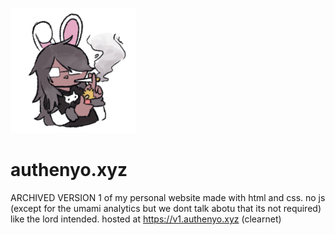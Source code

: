 <p><img src="/images/iris.png" width="200" height="200"/><h1>authenyo.xyz</h1></p>

ARCHIVED VERSION 1 of my personal website made with html and css. no js (except for the umami analytics but we dont talk abotu that its not required) like the lord intended. hosted at https://v1.authenyo.xyz (clearnet)
